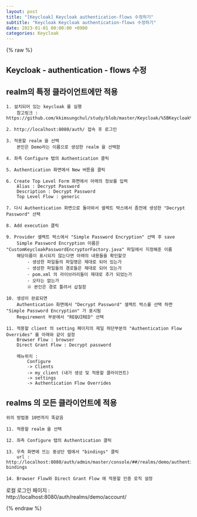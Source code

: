 ```yaml
---
layout: post
title: "[Keycloak] Keycloak authentication-flows 수정하기"
subtitle: "Keycloak Keycloak authentication-flows 수정하기"
date: 2023-01-01 00:00:00 +0900
categories: Keycloak
---
```

{% raw %}
## Keycloak - authentication - flows 수정  
  
## realm의 특정 클라이언트에만 적용  
  
	1. 설치되어 있는 keycloak 를 실행  
		참고링크 : https://github.com/kkimsungchul/study/blob/master/Keycloak/%5BKeycloak%5D%20%EC%84%A4%EC%B9%98%20%EB%B0%8F%20%EC%84%B8%ED%8C%85.txt  
  
	2. http://localhost:8080/auth/ 접속 후 로그인  
  
	3. 적용할 realm 을 선택  
		본인은 Demo라는 이름으로 생성한 realm 을 선택함  
  
	4. 좌측 Configure 탭의 Authentication 클릭  
  
	5. Authentication 화면에서 New 버튼을 클릭  
  
	6. Create Top Level Form 화면에서 아래의 정보를 입력  
		Alias : Decrypt Password  
		Description : Decrypt Password  
		Top Level Flow : generic  
  
	7. 다시 Authentication 화면으로 돌아와서 셀렉트 박스에서 좀전에 생성한 "Decrypt Password" 선택  
  
	8. Add execution 클릭  
  
	9. Provider 셀렉트 박스에서 "Simple Password Encryption" 선택 후 save  
		Simple Password Encryption 이름은 "CustomKeycloakPasswordEncryptorFactory.java" 파일에서 지정해준 이름  
		해당이름이 표시되지 않는다면 아래의 내용들을 확인할것  
			- 생성한 파일들의 파일명은 제대로 되어 있는가  
			- 생성한 파일들의 경로들은 제대로 되어 있는가  
			- pom.xml 의 라이브러리들이 제대로 추가 되었는가  
			- 오타는 없는가  
			※ 본인은 경로 틀려서 삽질함  
  
	10. 생성이 완료되면  
		Authentication 화면에서 "Decrypt Password" 셀렉트 박스를 선택 하면 "Simple Password Encryption" 가 표시됨  
		Requirement 부분에서 "REQUIRED" 선택  
  
	11. 적용할 client 의 setting 페이지의 제일 하단부분의 "Authentication Flow Overrides" 를 아래와 같이 설정  
		Browser Flow : browser  
		Direct Grant Flow : Decrypt password  
  
		메뉴위치 :  
			Configure  
			-> Clients  
			-> my_client (내가 생성 및 적용할 클라이언트)  
			-> settings  
			-> Authentication Flow Overrides  
  
## realms 의 모든 클라이언트에 적용  
  
	위의 방법중 10번까지 똑같음  
  
	11. 적용할 realm 을 선택  
  
	12. 좌측 Configure 탭의 Authentication 클릭  
  
	13. 우측 화면에 뜨는 중상단 탭에서 "bindings" 클릭  
		url : http://localhost:8080/auth/admin/master/console/##/realms/demo/authentication/flow-bindings  
  
	14. Browser Flow와 Direct Grant Flow 에 적용할 인증 로직 설정  
  
로컬 로그인 페이지 :  
	http://localhost:8080/auth/realms/demo/account/  

{% endraw %}
